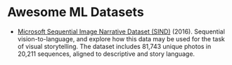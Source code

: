 Awesome ML Datasets
===

- [Microsoft Sequential Image Narrative Dataset (SIND)](http://www.sind.ai/dataset.html) (2016). Sequential vision-to-language, and explore how this data may be used for the task of visual storytelling. The dataset includes 81,743 unique photos in 20,211 sequences, aligned to descriptive and story language. 
